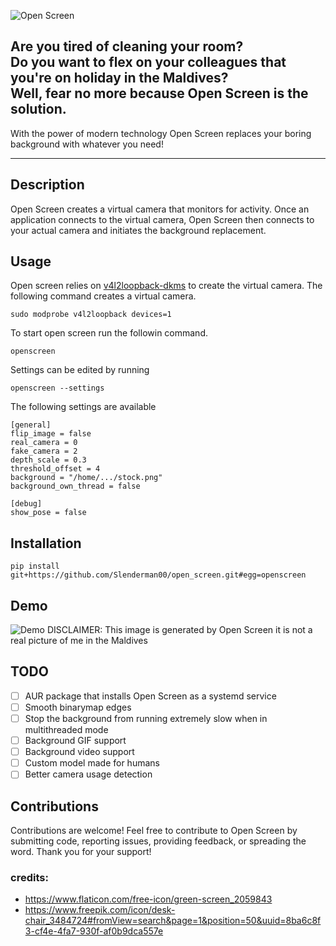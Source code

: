 ![Open Screen](https://github.com/Slenderman00/open_screen/blob/master/media/banner.png?raw=true)

Are you tired of cleaning your room?  
Do you want to flex on your colleagues that you're on holiday in the Maldives?  
Well, fear no more because Open Screen is the solution.
---
With the power of modern technology Open Screen replaces your boring background with whatever you need!

---
## Description
Open Screen creates a virtual camera that monitors for activity. Once an application connects to the virtual camera, Open Screen then connects to your actual camera and initiates the background replacement.

## Usage
Open screen relies on [v4l2loopback-dkms](https://github.com/umlaeute/v4l2loopback) to create the virtual camera.
The following command creates a virtual camera.
```
sudo modprobe v4l2loopback devices=1
```

To start open screen run the followin command. 

```
openscreen
```
Settings can be edited by running 
```
openscreen --settings
```
The following settings are available
```
[general]
flip_image = false
real_camera = 0
fake_camera = 2
depth_scale = 0.3
threshold_offset = 4
background = "/home/.../stock.png"
background_own_thread = false

[debug]
show_pose = false

```
## Installation
```
pip install git+https://github.com/Slenderman00/open_screen.git#egg=openscreen 
```

## Demo
![Demo](https://github.com/Slenderman00/open_screen/blob/master/media/openScreen.png?raw=true)
DISCLAIMER: This image is generated by Open Screen it is not a real picture of me in the Maldives

## TODO
- [ ]  AUR package that installs Open Screen as a systemd service
- [ ]  Smooth binarymap edges
- [ ]  Stop the background from running extremely slow when in multithreaded mode
- [ ]  Background GIF support
- [ ]  Background video support
- [ ]  Custom model made for humans
- [ ]  Better camera usage detection

## Contributions
Contributions are welcome! Feel free to contribute to Open Screen by submitting code, reporting issues, providing feedback, or spreading the word. Thank you for your support!

### credits:
- https://www.flaticon.com/free-icon/green-screen_2059843
- https://www.freepik.com/icon/desk-chair_3484724#fromView=search&page=1&position=50&uuid=8ba6c8f3-cf4e-4fa7-930f-af0b9dca557e